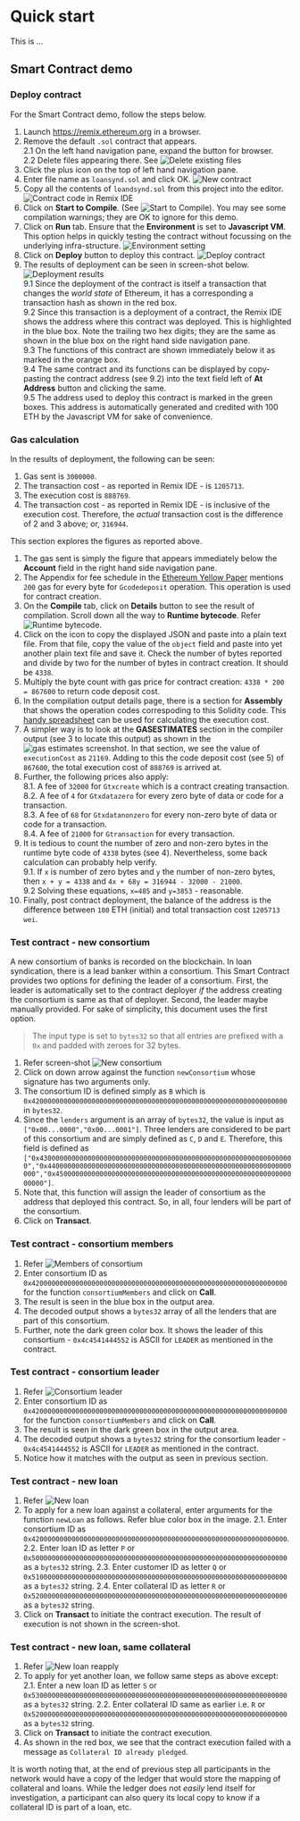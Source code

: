 # Quick start

This is ...

## Smart Contract demo

### Deploy contract

For the Smart Contract demo, follow the steps below.

1. Launch https://remix.ethereum.org in a browser.
2. Remove the default `.sol` contract that appears.  
  2.1 On the left hand navigation pane, expand the button for browser.  
  2.2 Delete files appearing there. See ![Delete existing files](../png/remix-ide.png)
3. Click the plus icon on the top of left hand navigation pane.
4. Enter file name as `loansynd.sol` and click OK. ![New contract](../png/new-contract.png)
5. Copy all the contents of `loandsynd.sol` from this project into the editor. ![Contract code in Remix IDE](../png/new-contract-code.png)
6. Click on **Start to Compile**. (See ![Start to Compile](../png/start-compile.png)). You may see some compilation warnings; they are OK to ignore for this demo.
7. Click on **Run** tab. Ensure that the **Environment** is set to **Javascript VM**. This option helps in quickly testing the contract without focussing on the underlying infra-structure. ![Environment setting](../png/run-environment.png)
8. Click on **Deploy** button to deploy this contract. ![Deploy contract](../png/deploy.png)
9. The results of deployment can be seen in screen-shot below. ![Deployment results](../png/deployment-results.png)   
  9.1 Since the deployment of the contract is itself a transaction that changes the _world state_ of Ethereum, it has a corresponding a transaction hash as shown in the red box.  
  9.2 Since this transaction is a deployment of a contract, the Remix IDE shows the address where this contract was deployed. This is highlighted in the blue box. Note the trailing two hex digits; they are the same as shown in the blue box on the right hand side navigation pane.  
  9.3 The functions of this contract are shown immediately below it as marked in the orange box.  
  9.4 The same contract and its functions can be displayed by copy-pasting the contract address (see 9.2) into the text field left of **At Address** button and clicking the same.  
  9.5 The address used to deploy this contract is marked in the green boxes. This address is automatically generated and credited with 100 ETH by the Javascript VM for sake of convenience.

### Gas calculation

In the results of deployment, the following can be seen:

1. Gas sent is `3000000`.
2. The transaction cost - as reported in Remix IDE - is `1205713`.
3. The execution cost is `888769`.
4. The transaction cost - as reported in Remix IDE - is inclusive of the execution cost. Therefore, the _actual_ transaction cost is the difference of 2 and 3 above; or, `316944`.

This section explores the figures as reported above.

1. The gas sent is simply the figure that appears immediately below the **Account** field in the right hand side navigation pane.
2. The Appendix for fee schedule in the [Ethereum Yellow Paper](https://ethereum.github.io/yellowpaper/paper.pdf) mentions `200` gas for every byte for `Gcodedeposit` operation. This operation is used for contract creation.
3. On the **Compile** tab, click on **Details** button to see the result of compilation. Scroll down all the way to **Runtime bytecode**. Refer ![Runtime bytecode](../png/runtime-bytecode.png).
4. Click on the icon to copy the displayed JSON and paste into a plain text file. From that file, copy the value of the `object` field and paste into yet another plain text file and save it. Check the number of bytes reported and divide by two for the number of bytes in contract creation. It should be `4338`.
5. Multiply the byte count with gas price for contract creation: `4338 * 200 = 867600` to return code deposit cost.
6. In the compilation output details page, there is a section for **Assembly** that shows the operation codes correspoding to this Solidity code. This [handy spreadsheet](https://docs.google.com/spreadsheets/d/1n6mRqkBz3iWcOlRem_mO09GtSKEKrAsfO7Frgx18pNU/edit#gid=0) can be used for calculating the execution cost.
7. A simpler way is to look at the **GASESTIMATES** section in the compiler output (see 3 to locate this output) as shown in the ![gas estimates screenshot](../png/gas-estimates.png). In that section, we see the value of `executionCost` as `21169`. Adding to this the code deposit cost (see 5) of `867600`, the total execution cost of `888769` is arrived at.
8. Further, the following prices also apply:  
  8.1. A fee of `32000` for `Gtxcreate` which is a contract creating transaction.  
  8.2. A fee of `4` for `Gtxdatazero` for every zero byte of data or code for a transaction.  
  8.3. A fee of `68` for `Gtxdatanonzero` for every non-zero byte of data or code for a transaction.  
  8.4. A fee of `21000` for `Gtransaction` for every transaction.
9. It is tedious to count the number of zero and non-zero bytes in the runtime byte code of `4338` bytes (see 4). Nevertheless, some back calculation can probably help verify.  
  9.1. If `x` is number of zero bytes and `y` the number of non-zero bytes, then `x + y = 4338` and `4x + 68y = 316944 - 32000 - 21000`.  
  9.2 Solving these equations, `x=485` and `y=3853` - reasonable.
10. Finally, post contract deployment, the balance of the address is the difference between `100` ETH (initial) and total transaction cost `1205713 wei`.

### Test contract - new consortium

A new consortium of banks is recorded on the blockchain. In loan syndication, there is a lead banker within a consortium. This Smart Contract provides two options for defining the leader of a consortium. First, the leader is automatically set to the contract deployer _if_ the address creating the consortium is same as that of deployer. Second, the leader maybe manually provided. For sake of simplicity, this document uses the first option.

> The input type is set to `bytes32` so that all entries are prefixed with a `0x` and padded with zeroes for 32 bytes.

1. Refer screen-shot ![New consortium](../png/new-consortium-a.png)
2. Click on down arrow against the function `newConsortium` whose signature has two arguments only.
3. The consortium ID is defined simply as `B` which is `0x4200000000000000000000000000000000000000000000000000000000000000` in `bytes32`.
4. Since the `lenders` argument is an array of `bytes32`, the value is input as `["0x00...0000","0x00...0001"]`. Three lenders are considered to be part of this consortium and are simply defined as `C`, `D` and `E`. Therefore, this field is defined as `["0x4300000000000000000000000000000000000000000000000000000000000000","0x4400000000000000000000000000000000000000000000000000000000000000","0x4500000000000000000000000000000000000000000000000000000000000000"]`.
5. Note that, this function will assign the leader of consortium as the address that deployed this contract. So, in all, four lenders will be part of the consortium.
6. Click on **Transact**.

### Test contract - consortium members

1. Refer ![Members of consortium](../png/consortium-members.png)
2. Enter consortium ID as `0x4200000000000000000000000000000000000000000000000000000000000000` for the function `consortiumMembers` and click on **Call**.
3. The result is seen in the blue box in the output area.
4. The decoded output shows a `bytes32` array of all the lenders that are part of this consortium.
5. Further, note the dark green color box. It shows the leader of this consortium - `0x4c4541444552` is ASCII for `LEADER` as mentioned in the contract.

### Test contract - consortium leader

1. Refer ![Consortium leader](../png/consortium-leader.png)
2. Enter consortium ID as `0x4200000000000000000000000000000000000000000000000000000000000000` for the function `consortiumMembers` and click on **Call**.
3. The result is seen in the dark green box in the output area.
4. The decoded output shows a `bytes32` string for the consortium leader - `0x4c4541444552` is ASCII for `LEADER` as mentioned in the contract.
5. Notice how it matches with the output as seen in previous section.

### Test contract - new loan

1. Refer ![New loan](../png/new-loan.png)
2. To apply for a new loan against a collateral, enter arguments for the function `newLoan` as follows. Refer blue color box in the image.
  2.1. Enter consortium ID as `0x4200000000000000000000000000000000000000000000000000000000000000`.
  2.2. Enter loan ID as letter `P` or `0x5000000000000000000000000000000000000000000000000000000000000000` as a `bytes32` string.
  2.3. Enter customer ID as letter `Q` or `0x5100000000000000000000000000000000000000000000000000000000000000` as a `bytes32` string.
  2.4. Enter collateral ID as letter `R` or `0x5200000000000000000000000000000000000000000000000000000000000000` as a `bytes32` string.
3. Click on **Transact** to initiate the contract execution. The result of execution is not shown in the screen-shot.

### Test contract - new loan, same collateral

1. Refer ![New loan reapply](../png/new-loan-reapply.png)
2. To apply for yet another loan, we follow same steps as above except:
  2.1. Enter a new loan ID as letter `S` or `0x5300000000000000000000000000000000000000000000000000000000000000` as a `bytes32` string.
  2.2. Enter collateral ID same as earlier i.e. `R` or `0x5200000000000000000000000000000000000000000000000000000000000000` as a `bytes32` string.
3. Click on **Transact** to initiate the contract execution.
4. As shown in the red box, we see that the contract execution failed with a message as `Collateral ID already pledged`.

It is worth noting that, at the end of previous step all participants in the network would have a copy of the ledger that would store the mapping of collateral and loans. While the ledger does not _easily_ lend itself for investigation, a participant can also query its local copy to know if a collateral ID is part of a loan, etc.
